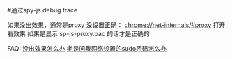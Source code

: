 #通过spy-js debug trace

如果没出效果，通常是proxy 没设置正确：
[chrome://net-internals/#proxy][1] 
打开看效果
如果是显示 sp-js-proxy.pac 的话才是正确的

FAQ: 
[没出效果怎么办][2]
[老是问我网络设置的sudo密码怎么办][3]


  [1]: chrome://net-internals/#proxy
  [2]: http://stackoverflow.com/questions/23267605/spy-js-in-webstorm-not-capturing
  [3]: http://stackoverflow.com/questions/11819336/prevent-networksetup-from-asking-password
